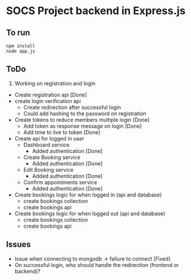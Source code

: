 # SOCS Project backend in Express.js 

## To run
```
npm install
node app.js
```

## ToDo
1) Working on registration and login
  - Create registration api [Done]
  - create login verification api 
    - Create redirection after successful login
    - Could add hashing to the password on registration
  - Create tokens to reduce members multiple login [Done]
    - Add token as response message on login [Done]
    - Add time to live to token [Done]
  - Create api for logged in user
    - Dashboard service
      - Added authentication [Done]
    - Create Booking service 
      - Added authentication [Done]
    - Edit Booking service 
      - Added authentication [Done]
    - Confirm appointments service
      - Added authentication [Done]
  - Create bookings logic for when logged in (api and database)
    - create bookings collection
    - create bookings api
  - Create bookings logic for when logged out (api and database)
    - create bookings collection
    - create bookings api

## Issues
- Issue when connecting to mongodb -> failure to connect [Fixed]
- On successful login, who should handle the redirection (frontend or backend)?

